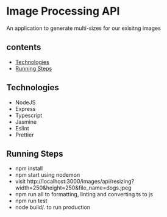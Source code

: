 # Image Processing API
An application to generate multi-sizes for our exisitng images

## contents
* [Technologies](#technologies)
* [Running Steps](#running_steps)

## Technologies
* NodeJS
* Express
* Typescript
* Jasmine
* Eslint
* Prettier

## Running Steps
* npm install
* npm start using nodemon
* visit http://localhost:3000/images/api/resizing?width=250&height=250&file_name=dogs.jpeg
* npm run all to formatting, linting and converting ts to js
* npm run test
* node build/. to run production
